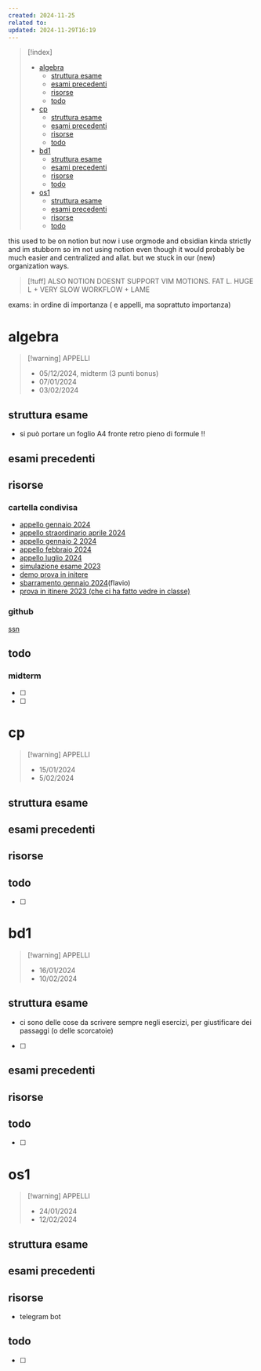 ```yaml
---
created: 2024-11-25
related to: 
updated: 2024-11-29T16:19
---
```

>[!index]
>>
>- [algebra](#algebra)
>	- [struttura esame](#struttura%20esame)
>	- [esami precedenti](#esami%20precedenti)
>	- [risorse](#risorse)
>	- [todo](#todo)
>- [cp](#cp)
>	- [struttura esame](#struttura%20esame)
>	- [esami precedenti](#esami%20precedenti)
>	- [risorse](#risorse)
>	- [todo](#todo)
>- [bd1](#bd1)
>	- [struttura esame](#struttura%20esame)
>	- [esami precedenti](#esami%20precedenti)
>	- [risorse](#risorse)
>	- [todo](#todo)
>- [os1](#os1)
>	- [struttura esame](#struttura%20esame)
>	- [esami precedenti](#esami%20precedenti)
>	- [risorse](#risorse)
>	- [todo](#todo)

this used to be on notion but now i use orgmode and obsidian kinda strictly and im stubborn so im not using notion even though it would probably be much easier and centralized and allat. but we stuck in our (new) organization ways. 
>[!tuff] ALSO NOTION DOESNT SUPPORT VIM MOTIONS. FAT L. HUGE L + VERY SLOW WORKFLOW + LAME

exams: in ordine di importanza ( e appelli, ma soprattuto importanza)
# algebra
>[!warning] APPELLI 
>- 05/12/2024, midterm (3 punti bonus)
>- 07/01/2024
>- 03/02/2024
## struttura esame
- si può portare un foglio A4 fronte retro pieno di formule !!
## esami precedenti 
## risorse
### cartella condivisa
- [appello gennaio 2024](https://drive.google.com/drive/folders/1IBBff-5DaA1tpisj7XJSW9FGGEKoE26N)
- [appello straordinario aprile 2024](https://drive.google.com/drive/folders/1IBBff-5DaA1tpisj7XJSW9FGGEKoE26N)
- [appello gennaio 2 2024](https://drive.google.com/drive/folders/1IBBff-5DaA1tpisj7XJSW9FGGEKoE26N)
- [appello febbraio 2024](https://drive.google.com/drive/folders/1IBBff-5DaA1tpisj7XJSW9FGGEKoE26N)
- [appello luglio 2024](https://drive.google.com/drive/folders/1IBBff-5DaA1tpisj7XJSW9FGGEKoE26N)
- [simulazione esame 2023](https://drive.google.com/drive/folders/1IBBff-5DaA1tpisj7XJSW9FGGEKoE26N)
- [demo prova in initere](https://drive.google.com/drive/folders/1IBBff-5DaA1tpisj7XJSW9FGGEKoE26N)
- [sbarramento gennaio 2024](https://drive.google.com/drive/folders/1IBBff-5DaA1tpisj7XJSW9FGGEKoE26N)(flavio)
- [prova in itinere 2023 (che ci ha fatto vedre in classe)](https://drive.google.com/drive/folders/1IBBff-5DaA1tpisj7XJSW9FGGEKoE26N)
### github 
[ssn](https://github.com/sapienzastudentsnetwork/algebra/blob/main/pellarin/README.md#aa-202425-pellarin-mz)
## todo
### midterm
- [ ] 
- [ ] 
# cp
>[!warning] APPELLI 
>- 15/01/2024
>- 5/02/2024
## struttura esame
## esami precedenti 
## risorse
## todo
- [ ] 
# bd1
>[!warning] APPELLI 
>- 16/01/2024
>- 10/02/2024
## struttura esame
- ci sono delle cose da scrivere sempre negli esercizi, per giustificare dei passaggi (o delle scorcatoie)
- [ ] 
## esami precedenti 
## risorse
## todo
- [ ] 
# os1
>[!warning] APPELLI 
>- 24/01/2024
>- 12/02/2024
## struttura esame
## esami precedenti 
## risorse
- telegram bot
## todo
- [ ] 